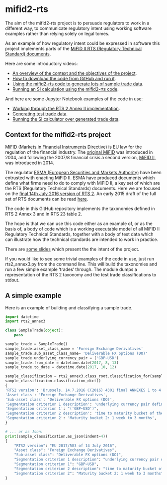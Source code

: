 # mifid2-rts

The aim of the mifid2-rts project is to persuade regulators to work in a different way, to communicate regulatory intent using working software examples rather than relying solely on legal tomes. 

As an example of how regulatory intent could be expressed in software this project implements parts of the [MiFID II RTS (Regulatory Technical Standard) documents](http://eur-lex.europa.eu/legal-content/EN/TXT/PDF/?uri=CELEX:32017R0583&rid=1).

Here are some introductory videos:
* [An overview of the context and the objectives of the project](https://www.youtube.com/watch?v=kmV2jDNgH-Q).
* [How to download the code from GitHub and run it](https://youtu.be/Hoo31-LJi4s).
* [Using the mifid2-rts code to generate lots of sample trade data](https://youtu.be/1kUJu1-snVY).
* [Running an SI calculation using the mifid2-rts code](https://youtu.be/hsOs4hFc9lA).

And here are some Jupyter Notebook examples of the code in use:
* [Working through the RTS 2 Annex II implementation](https://github.com/bwbadger/mifid2-rts/blob/master/rts/RTS2_Worked_Examples.ipynb).
* [Generating test trade data](https://github.com/bwbadger/mifid2-rts/blob/master/rts/Trade%20data%20generation%20and%20testing.ipynb).
* [Running the SI calculator over generated trade data](https://github.com/bwbadger/mifid2-rts/blob/master/rts/Using%20sample%20trades%20in%20an%20SI%20calculation.ipynb).


## Context for the mifid2-rts project

[MiFID (Markets in Financial Instruments Directive)](https://en.wikipedia.org/wiki/Markets_in_Financial_Instruments_Directive_2004) is EU law for the regulation of the financial industry.  The [original MiFID](http://eur-lex.europa.eu/LexUriServ/LexUriServ.do?uri=CELEX:32004L0039:EN:HTML) was introduced in 2004, and following the 2007/8 financial crisis a second version, [MiFID II](https://www.esma.europa.eu/policy-rules/mifid-ii-and-mifir), was introduced in 2014.

The regulator [ESMA (European Securities and Markets Authority)](https://en.wikipedia.org/wiki/European_Securities_and_Markets_Authority) have been entrusted with enacting MiFID II.  ESMA have produced documents which define what firms need to do to comply with MiFID II, a key set of which are the RTS (Regulatory Technical Standards) documents.  Here we are focused on the [final 14th July 2016 version of RTS 2](http://eur-lex.europa.eu/legal-content/EN/TXT/PDF/?uri=CELEX:32017R0583&rid=1).  An early 2015 draft of the full set of RTS documents can be read [here](https://www.esma.europa.eu/sites/default/files/library/2015/11/2015-esma-1464_annex_i_-_draft_rts_and_its_on_mifid_ii_and_mifir.pdf).

The code in this GitHub repository implements the taxonomies defined in RTS 2 Annex 3 and in RTS 23 table 2.

The hope is that we can use this code either as an example of, or as the basis of, a body of code which is a working executable model of all MiFID II Regulatory Technical Standards, together with a body of test data which can illustrate how the technical standards are intended to work in practice.

There are [some slides](https://docs.google.com/presentation/d/1sVgeO3IAO7ZMrbzAYWZtbu21MxFlESL0ONvJHUuFgBc/edit?usp=sharing) which present the the intent of the project.

If you would like to see some trivial examples of the code in use, just run rts2_annex3.py from the command line.  This will build the taxonomies and run a few simple example ‘trades’ through.  The module dumps a representation of the RTS 2 taxonomy and the test trade classifications to stdout.

## A simple example

Here is an example of building and classifying a sample trade.

```python
import datetime
import rts2_annex3

class SampleTrade(object):
    pass

sample_trade = SampleTrade()
sample_trade.asset_class_name = 'Foreign Exchange Derivatives'
sample_trade.sub_asset_class_name= 'Deliverable FX options (DO)'
sample_trade.underlying_currency_pair = ('GBP~USD')
sample_trade.from_date = datetime.date(2017, 8, 13)
sample_trade.to_date = datetime.date(2017, 10, 12)

sample_classification = rts2_annex3.class_root.classification_for(sample_trade)
sample_classification.classification_dict()
{
'RTS2 version': 'Brussels, 14.7.2016 C(2016) 4301 final ANNEXES 1 to 4', 
'Asset class': 'Foreign Exchange Derivatives', 
'Sub-asset class': 'Deliverable FX options (DO)', 
'Segmentation criterion 1 description': 'underlying currency pair defined as combination of the two currencies underlying the derivative contract', 
'Segmentation criterion 1': "('GBP~USD')", 
'Segmentation criterion 2 description': 'time to maturity bucket of the swap defined as follows:',
'Segmentation criterion 2': 'Maturity bucket 2: 1 week to 3 months', 
} 

# ... or as Json:
print(sample_classification.as_json(indent=4))
{
    "RTS2 version": "EU 2017/583 of 14 July 2016", 
    "Asset class": "Foreign Exchange Derivatives", 
    "Sub-asset class": "Deliverable FX options (DO)", 
    "Segmentation criterion 1 description": "underlying currency pair defined as combination of the two currencies underlying the derivative contract", 
    "Segmentation criterion 1": "GBP~USD", 
    "Segmentation criterion 2 description": "time to maturity bucket of the swap defined as follows:", 
    "Segmentation criterion 2": "Maturity bucket 2: 1 week to 3 months"
}
```

